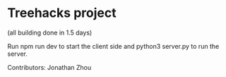 # Treehacks project
(all building done in 1.5 days)

Run npm run dev to start the client side and python3 server.py to run the server. 

Contributors: Jonathan Zhou
